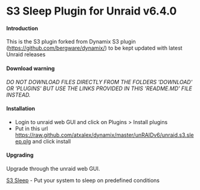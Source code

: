 # S3 Sleep Plugin for Unraid v6.4.0

#### Introduction

This is the S3 plugin forked from Dynamix S3 plugin (https://github.com/bergware/dynamix/) to be kept updated with latest Unraid releases

#### Download warning

*DO NOT DOWNLOAD FILES DIRECTLY FROM THE FOLDERS 'DOWNLOAD' OR 'PLUGINS' BUT USE THE LINKS PROVIDED IN THIS 'README.MD' FILE INSTEAD.*

#### Installation
- Login to unraid web GUI and click on Plugins > Install plugins
- Put in this url https://raw.github.com/atxalex/dynamix/master/unRAIDv6/unraid.s3.sleep.plg and click install


#### Upgrading

Upgrade through the unraid web GUI. 

[S3 Sleep](https://raw.github.com/atxalex/dynamix/master/unRAIDv6/unraid.s3.sleep.plg) - Put your system to sleep on predefined conditions

